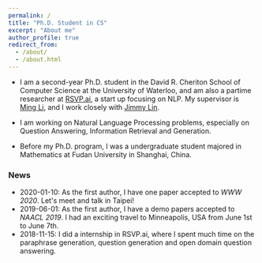 ```yaml
---
permalink: /
title: "Ph.D. Student in CS"
excerpt: "About me"
author_profile: true
redirect_from: 
  - /about/
  - /about.html
---
```


- I am a second-year Ph.D. student in the David R. Cheriton School of Computer Science at the University of Waterloo, and am also a partime researcher at [RSVP.ai](https://rsvp.ai/en/#/index), a start up focusing on NLP. My supervisor is [Ming Li](https://cs.uwaterloo.ca/~mli/), and I work closely with [Jimmy Lin](https://cs.uwaterloo.ca/~jimmylin/). 

- I am working on Natural Language Processing problems, especially on Question Answering, Information Retrieval and Generation. 

- Before my Ph.D. program, I was a undergraduate student majored in Mathematics at Fudan University in Shanghai, China.

### News
 
- 2020-01-10: As the first author, I have one paper accepted to *WWW 2020*. Let's meet and talk in Taipei!
- 2019-06-01: As the first author, I have a demo papers accepted to *NAACL 2019*. I had an exciting travel to Minneapolis, USA from June 1st to June 7th.
- 2018-11-15: I did a internship in RSVP.ai, where I spent much time on the paraphrase generation, question generation and open domain question answering.
